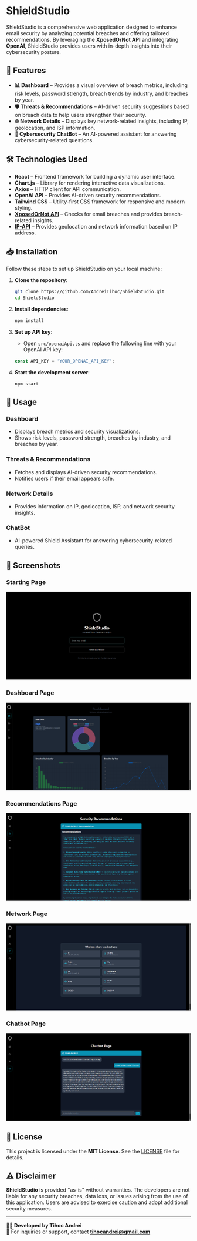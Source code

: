 # ShieldStudio

ShieldStudio is a comprehensive web application designed to enhance email security by analyzing potential breaches and offering tailored recommendations. By leveraging the **XposedOrNot API** and integrating **OpenAI**, ShieldStudio provides users with in-depth insights into their cybersecurity posture.

## 🚀 Features

- **📊 Dashboard** – Provides a visual overview of breach metrics, including risk levels, password strength, breach trends by industry, and breaches by year.
- **🛡️ Threats & Recommendations** – AI-driven security suggestions based on breach data to help users strengthen their security.
- **🌐 Network Details** – Displays key network-related insights, including IP, geolocation, and ISP information.
- **🤖 Cybersecurity ChatBot** – An AI-powered assistant for answering cybersecurity-related questions.

## 🛠️ Technologies Used

- **React** – Frontend framework for building a dynamic user interface.
- **Chart.js** – Library for rendering interactive data visualizations.
- **Axios** – HTTP client for API communication.
- **OpenAI API** – Provides AI-driven security recommendations.
- **Tailwind CSS** – Utility-first CSS framework for responsive and modern styling.
- **[XposedOrNot API](https://xposedornot.com/)** – Checks for email breaches and provides breach-related insights.
- **[IP-API](https://ip-api.com/)** – Provides geolocation and network information based on IP address.

## 📥 Installation

Follow these steps to set up ShieldStudio on your local machine:

1. **Clone the repository**:
    ```bash
    git clone https://github.com/AndreiTihoc/ShieldStudio.git
    cd ShieldStudio
    ```

2. **Install dependencies**:
    ```bash
    npm install
    ```

3. **Set up API key**:
    - Open `src/openaiApi.ts` and replace the following line with your OpenAI API key:
    ```typescript
    const API_KEY = 'YOUR_OPENAI_API_KEY';
    ```

4. **Start the development server**:
    ```bash
    npm start
    ```

## 🎯 Usage

### **Dashboard**
- Displays breach metrics and security visualizations.
- Shows risk levels, password strength, breaches by industry, and breaches by year.

### **Threats & Recommendations**
- Fetches and displays AI-driven security recommendations.
- Notifies users if their email appears safe.

### **Network Details**
- Provides information on IP, geolocation, ISP, and network security insights.

### **ChatBot**
- AI-powered Shield Assistant for answering cybersecurity-related queries.

## 📸 Screenshots

### Starting Page
![Starting Page](screenshots/starting.png)

### Dashboard Page
![Dashboard](screenshots/dashboard.png)

### Recommendations Page
![Recommendations](screenshots/recommendations.png)

### Network Page
![Network](screenshots/network.png)

### Chatbot Page
![Chatbot](screenshots/chatbot.png)


## 📜 License

This project is licensed under the **MIT License**. See the [LICENSE](LICENSE) file for details.

## ⚠️ Disclaimer

**ShieldStudio** is provided "as-is" without warranties. The developers are not liable for any security breaches, data loss, or issues arising from the use of this application. Users are advised to exercise caution and adopt additional security measures.

---

**👨‍💻 Developed by Tihoc Andrei**  
📩 For inquiries or support, contact **tihocandrei@gmail.com**
